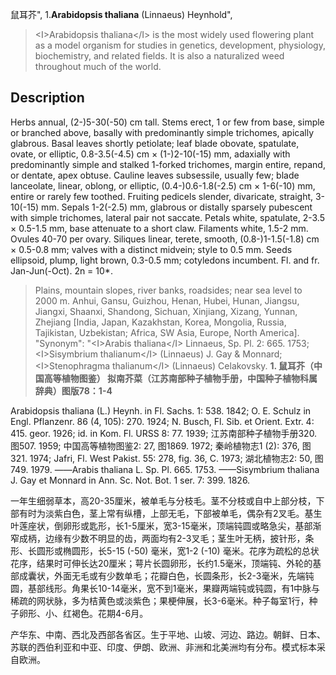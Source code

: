 鼠耳芥",
1.**Arabidopsis thaliana** (Linnaeus) Heynhold",

> &lt;I&gt;Arabidopsis thaliana&lt;/I&gt; is the most widely used flowering plant as a model organism for studies in genetics, development, physiology, biochemistry, and related fields. It is also a naturalized weed throughout much of the world.

## Description
Herbs annual, (2-)5-30(-50) cm tall. Stems erect, 1 or few from base, simple or branched above, basally with predominantly simple trichomes, apically glabrous. Basal leaves shortly petiolate; leaf blade obovate, spatulate, ovate, or elliptic, 0.8-3.5(-4.5) cm × (1-)2-10(-15) mm, adaxially with predominantly simple and stalked 1-forked trichomes, margin entire, repand, or dentate, apex obtuse. Cauline leaves subsessile, usually few; blade lanceolate, linear, oblong, or elliptic, (0.4-)0.6-1.8(-2.5) cm × 1-6(-10) mm, entire or rarely few toothed. Fruiting pedicels slender, divaricate, straight, 3-10(-15) mm. Sepals 1-2(-2.5) mm, glabrous or distally sparsely pubescent with simple trichomes, lateral pair not saccate. Petals white, spatulate, 2-3.5 × 0.5-1.5 mm, base attenuate to a short claw. Filaments white, 1.5-2 mm. Ovules 40-70 per ovary. Siliques linear, terete, smooth, (0.8-)1-1.5(-1.8) cm × 0.5-0.8 mm; valves with a distinct midvein; style to 0.5 mm. Seeds ellipsoid, plump, light brown, 0.3-0.5 mm; cotyledons incumbent. Fl. and fr. Jan-Jun(-Oct). 2n = 10*.

> Plains, mountain slopes, river banks, roadsides; near sea level to 2000 m. Anhui, Gansu, Guizhou, Henan, Hubei, Hunan, Jiangsu, Jiangxi, Shaanxi, Shandong, Sichuan, Xinjiang, Xizang, Yunnan, Zhejiang [India, Japan, Kazakhstan, Korea, Mongolia, Russia, Tajikistan, Uzbekistan; Africa, SW Asia, Europe, North America].
  "Synonym": "&lt;I&gt;Arabis thaliana&lt;/I&gt; Linnaeus, Sp. Pl. 2: 665. 1753; &lt;I&gt;Sisymbrium thalianum&lt;/I&gt; (Linnaeus) J. Gay &amp; Monnard; &lt;I&gt;Stenophragma thalianum&lt;/I&gt; (Linnaeus) Celakovsky.
**1. 鼠耳芥（中国高等植物图鉴） 拟南芥菜（江苏南部种子植物手册，中国种子植物科属辞典）图版78：1-4**

Arabidopsis thaliana (L.) Heynh. in Fl. Sachs. 1: 538. 1842; O. E. Schulz in Engl. Pflanzenr. 86 (4, 105): 270. 1924; N. Busch, Fl. Sib. et Orient. Extr. 4: 415. geor. 1926; id. in Kom. Fl. URSS 8: 77. 1939; 江苏南部种子植物手册320. 图507. 1959; 中国高等植物图鉴2: 27, 图1869. 1972; 秦岭植物志1 (2): 376, 图321. 1974; Jafri, Fl. West Pakist. 55: 278, fig. 36, C. 1973; 湖北植物志2: 50, 图749. 1979. ——Arabis thaliana L. Sp. Pl. 665. 1753. ——Sisymbrium thaliana J. Gay et Monnard in Ann. Sc. Not. Bot. 1 ser. 7: 399. 1826.

一年生细弱草本，高20-35厘米，被单毛与分枝毛。茎不分枝或自中上部分枝，下部有时为淡紫白色，茎上常有纵槽，上部无毛，下部被单毛，偶杂有2叉毛。基生叶莲座状，倒卵形或匙形，长1-5厘米，宽3-15毫米，顶端钝圆或略急尖，基部渐窄成柄，边缘有少数不明显的齿，两面均有2-3叉毛；茎生叶无柄，披针形，条形、长圆形或椭圆形，长5-15 (-50) 毫米，宽1-2 (-10) 毫米。花序为疏松的总状花序，结果时可伸长达20厘米；萼片长圆卵形，长约1.5毫米，顶端钝、外轮的基部成囊状，外面无毛或有少数单毛；花瓣白色，长圆条形，长2-3毫米，先端钝圆，基部线形。角果长10-14毫米，宽不到1毫米，果瓣两端钝或钝圆，有1中脉与稀疏的网状脉，多为桔黄色或淡紫色；果梗伸展，长3-6毫米。种子每室1行，种子卵形、小、红褐色。花期4-6月。

产华东、中南、西北及西部各省区。生于平地、山坡、河边、路边。朝鲜、日本、苏联的西伯利亚和中亚、印度、伊朗、欧洲、非洲和北美洲均有分布。模式标本采自欧洲。
